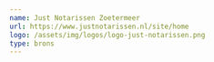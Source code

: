 ```yaml
---
name: Just Notarissen Zoetermeer
url: https://www.justnotarissen.nl/site/home
logo: /assets/img/logos/logo-just-notarissen.png
type: brons
---
```

